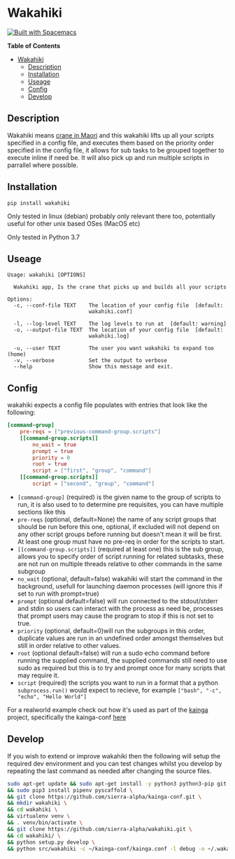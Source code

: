 # Wakahiki
[![Built with Spacemacs](https://cdn.rawgit.com/syl20bnr/spacemacs/442d025779da2f62fc86c2082703697714db6514/assets/spacemacs-badge.svg)](http://spacemacs.org)

<!-- markdown-toc start - Don't edit this section. Run M-x markdown-toc-refresh-toc -->
**Table of Contents**

- [Wakahiki](#wakahiki)
    - [Description](#description)
    - [Installation](#installation)
    - [Useage](#useage)
    - [Config](#config)
    - [Develop](#develop)

<!-- markdown-toc end -->


## Description

Wakahiki means [crane in Maori](https://maoridictionary.co.nz/search?idiom=&phrase=&proverb=&loan=&histLoanWords=&keywords=Wakahiki) 
and this wakahiki lifts up all your scripts specified in a 
config file, and executes them based on the priority order specified in the
config file, it allows for sub tasks to be grouped together to execute inline if 
need be. It will also pick up and run multiple scripts in parrallel where possible.

## Installation

`pip install wakahiki`

Only tested in linux (debian) probably only relevant there too,
potentially useful for other unix based OSes (MacOS etc)

Only tested in Python 3.7

## Useage

```shell
Usage: wakahiki [OPTIONS]

  Wakahiki app, Is the crane that picks up and builds all your scripts

Options:
  -c, --conf-file TEXT    The location of your config file  [default:
                          wakahiki.conf]

  -l, --log-level TEXT    The log levels to run at  [default: warning]
  -o, --output-file TEXT  The location of your config file  [default:
                          wakahiki.log]

  -u, --user TEXT         The user you want wakahiki to expand too (home)
  -v, --verbose           Set the output to verbose
  --help                  Show this message and exit.
```

## Config

wakahiki expects a config file populates with entries that look like the
following:

```toml
[command-group]
    pre-reqs = ["previous-command-group.scripts"]
    [[command-group.scripts]]
        no_wait = true
        prompt = true
        priority = 0
        root = true
        script = ["first", "group", "command"]
    [[command-group.scripts]]
        script = ["second", "group", "command"]
```

 - `[command-group]` (required) is the given name to the group of scripts to run, it is
   also used to to determine pre requisites, you can have multiple sections
   like this
 - `pre-reqs` (optional, default=None) the name of any script groups that should be run before this one,
   optional, if excluded will not depend on any other script groups before
   running but doesn't mean it will be first. At least one group must have no
   pre-req in order for the scripts to start.
 - `[[command-group.scripts]]` (required at least one) this is the sub group,
   allows you to specify order of script running for related subtasks, these are
   not run on multiple threads relative to other commands in the same subgroup
 - `no_wait` (optional, default=false) wakahiki will start the command in the
   background, usefull for launching daemon processes (will ignore this if set
   to run with prompt=true)
 - `prompt` (optional default=false) will run connected to the stdout/stderr and
   stdin so users can interact with the process as need be, processes that prompt
   users may cause the program to stop if this is not set to true.
 - `priority` (optional, default=0)will run the subgroups in this order,
   duplicate values are run in an undefined order amongst themselves but still
   in order relative to other values.
 - `root` (optional default=false) will run a sudo echo command before running
   the supplied command, the supplied commands still need to use sudo as
   required but this is to try and prompt once for many scripts that may require
   it.
 - `script` (required) the scripts you want to run in a format that a python
   `subprocess.run()` would expect to recieve, for example `["bash", "-c",
   "echo", "Hello World"]`

For a realworld example check out how it's used as part of the
[kainga](https://github.com/sierra-alpha/kainga) project, specifically the
kainga-conf
[here](https://github.com/sierra-alpha/kainga-conf/blob/master/kainga.conf) 

## Develop

If you wish to extend or improve wakahiki then the following will setup the
required dev environment and you can test changes whilst you develop 
by repeating the last command as needed after changing the source files. 

```bash
sudo apt-get update && sudo apt-get install -y python3 python3-pip git \
&& sudo pip3 install pipenv pyscaffold \
&& git clone https://github.com/sierra-alpha/kainga-conf.git \
&& mkdir wakahiki \
&& cd wakahiki \
&& virtualenv venv \
&& . venv/bin/activate \
&& git clone https://github.com/sierra-alpha/wakahiki.git \
&& cd wakahiki/ \
&& python setup.py develop \
&& python src/wakahiki -c ~/kainga-conf/kainga.conf -l debug -o ~/.wakahiki.log -u shaun
```
